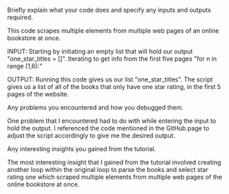 Briefly explain what your code does and specify any inputs and outputs required. 

This code scrapes multiple elements from multiple web pages of an online bookstore at once. 

INPUT: Starting by initiating an empty list that will hold our output "one_star_titles = []".
Iterating to get info from the first five pages "for n in range (1,6):"

OUTPUT: Running this code gives us our list "one_star_titles".
The script gives us a list of all of the books that only have one star rating, in the first 5 pages of the website.



Any problems you encountered and how you debugged them. 

One problem that I encountered had to do with while entering the input to hold the output. I referenced the code mentioned in the GitHub page to adjust the script accordingly to give me the desired output.



Any interesting insights you gained from the tutorial.

The most interesting insight that I gained from the tutorial involved creating another loop within the original loop to parse the books and select star rating one which scraped multiple elements from multiple web pages of the online bookstore at once.
